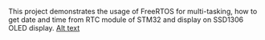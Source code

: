 This project demonstrates the usage of FreeRTOS for multi-tasking, how to get date and time from RTC module of STM32 and display on SSD1306 OLED display.
[Alt text](relative/path/to/20210118_110514.jpg?raw=true "Demo:")
